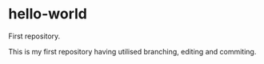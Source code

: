# hello-world
First repository.

This is my first repository having utilised branching, editing and commiting.

